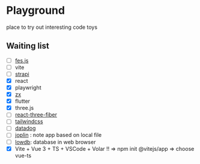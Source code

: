 # Playground

place to try out interesting code toys

## **Waiting list**

- [ ] [fes.js](https://github.com/WeBankFinTech/fes.js/tree/vue3)
- [ ] vite
- [ ] [strapi](https://strapi.io/)
- [x] react
- [x] playwright
- [x] [zx](https://github.com/google/zx)
- [x] flutter
- [x] three.js
- [ ] [react-three-fiber](https://github.com/pmndrs/react-three-fiber)
- [ ] [tailwindcss](https://tailwindcss.com/)
- [ ] [datadog](https://www.datadoghq.com/)
- [ ] [joplin](https://github.com/laurent22/joplin) : note app based on local file
- [ ] [lowdb](https://github.com/typicode/lowdb): database in web browser
- [x] Vite + Vue 3 + TS + VSCode + Volar !! => npm init @vitejs/app  => choose vue-ts 
